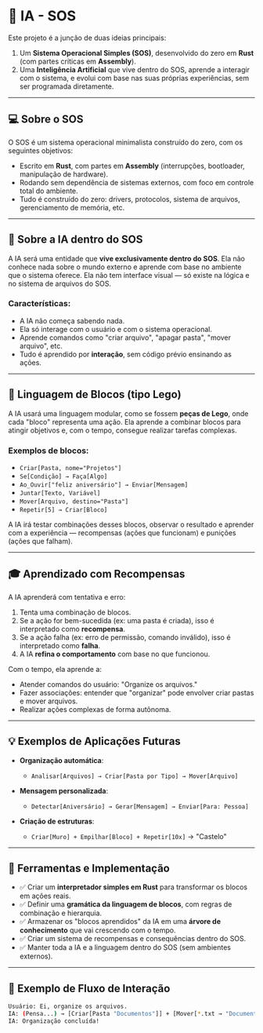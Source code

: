 # 🧠 IA - SOS

Este projeto é a junção de duas ideias principais:

1. Um **Sistema Operacional Simples (SOS)**, desenvolvido do zero em **Rust** (com partes críticas em **Assembly**).
2. Uma **Inteligência Artificial** que vive dentro do SOS, aprende a interagir com o sistema, e evolui com base nas suas próprias experiências, sem ser programada diretamente.

---

## 💻 Sobre o SOS

O SOS é um sistema operacional minimalista construído do zero, com os seguintes objetivos:

- Escrito em **Rust**, com partes em **Assembly** (interrupções, bootloader, manipulação de hardware).
- Rodando sem dependência de sistemas externos, com foco em controle total do ambiente.
- Tudo é construído do zero: drivers, protocolos, sistema de arquivos, gerenciamento de memória, etc.

---

## 🧠 Sobre a IA dentro do SOS

A IA será uma entidade que **vive exclusivamente dentro do SOS**. Ela não conhece nada sobre o mundo externo e aprende com base no ambiente que o sistema oferece. Ela não tem interface visual — só existe na lógica e no sistema de arquivos do SOS.

### Características:

- A IA não começa sabendo nada.
- Ela só interage com o usuário e com o sistema operacional.
- Aprende comandos como "criar arquivo", "apagar pasta", "mover arquivo", etc.
- Tudo é aprendido por **interação**, sem código prévio ensinando as ações.

---

## 🧱 Linguagem de Blocos (tipo Lego)

A IA usará uma linguagem modular, como se fossem **peças de Lego**, onde cada "bloco" representa uma ação. Ela aprende a combinar blocos para atingir objetivos e, com o tempo, consegue realizar tarefas complexas.

### Exemplos de blocos:

- `Criar[Pasta, nome="Projetos"]`
- `Se[Condição] → Faça[Algo]`
- `Ao_Ouvir["feliz aniversário"] → Enviar[Mensagem]`
- `Juntar[Texto, Variável]`
- `Mover[Arquivo, destino="Pasta"]`
- `Repetir[5] → Criar[Bloco]`

A IA irá testar combinações desses blocos, observar o resultado e aprender com a experiência — recompensas (ações que funcionam) e punições (ações que falham).

---

## 🎓 Aprendizado com Recompensas

A IA aprenderá com tentativa e erro:

1. Tenta uma combinação de blocos.
2. Se a ação for bem-sucedida (ex: uma pasta é criada), isso é interpretado como **recompensa**.
3. Se a ação falha (ex: erro de permissão, comando inválido), isso é interpretado como **falha**.
4. A IA **refina o comportamento** com base no que funcionou.

Com o tempo, ela aprende a:

- Atender comandos do usuário: "Organize os arquivos."
- Fazer associações: entender que "organizar" pode envolver criar pastas e mover arquivos.
- Realizar ações complexas de forma autônoma.

---

## 💡 Exemplos de Aplicações Futuras

- **Organização automática**:
  - `Analisar[Arquivos] → Criar[Pasta por Tipo] → Mover[Arquivo]`

- **Mensagem personalizada**:
  - `Detectar[Aniversário] → Gerar[Mensagem] → Enviar[Para: Pessoa]`

- **Criação de estruturas**:
  - `Criar[Muro] + Empilhar[Bloco] + Repetir[10x]` → "Castelo"

---

## 🔧 Ferramentas e Implementação

- ✅ Criar um **interpretador simples em Rust** para transformar os blocos em ações reais.
- ✅ Definir uma **gramática da linguagem de blocos**, com regras de combinação e hierarquia.
- ✅ Armazenar os "blocos aprendidos" da IA em uma **árvore de conhecimento** que vai crescendo com o tempo.
- ✅ Criar um sistema de recompensas e consequências dentro do SOS.
- ✅ Manter toda a IA e a linguagem dentro do SOS (sem ambientes externos).

---

## 💬 Exemplo de Fluxo de Interação

```bash
Usuário: Ei, organize os arquivos.
IA: (Pensa...) → [Criar[Pasta "Documentos"]] + [Mover[*.txt → "Documentos"]]
IA: Organização concluída!
